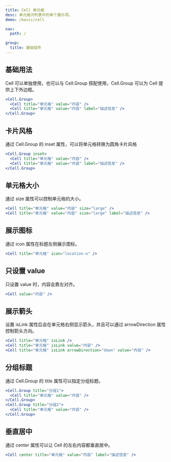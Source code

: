 ```yaml
---
title: Cell 单元格
desc: 单元格为列表中的单个展示项。
demo: /basic/cell

nav:
  path: /

group:
  title: 基础组件
---
```


## 基础用法

Cell 可以单独使用，也可以与 Cell.Group 搭配使用，Cell.Group 可以为 Cell 提供上下外边框。

```jsx
<Cell.Group>
  <Cell title="单元格" value="内容" />
  <Cell title="单元格" value="内容" label="描述信息" />
</Cell.Group>
```

## 卡片风格

通过 Cell.Group 的 inset 属性，可以将单元格转换为圆角卡片风格

```jsx
<Cell.Group inset>
  <Cell title="单元格" value="内容" />
  <Cell title="单元格" value="内容" label="描述信息" />
</Cell.Group>
```

## 单元格大小

通过 size 属性可以控制单元格的大小。

```jsx
<Cell title="单元格" value="内容" size="large" />
<Cell title="单元格" value="内容" size="large" label="描述信息" />
```

## 展示图标

通过 icon 属性在标题左侧展示图标。

```jsx
<Cell title="单元格" icon="location-o" />
```

## 只设置 value

只设置 value 时，内容会靠左对齐。

```jsx
<Cell value="内容" />
```

## 展示箭头

设置 isLink 属性后会在单元格右侧显示箭头，并且可以通过 arrowDirection 属性控制箭头方向。

```jsx
<Cell title="单元格" isLink />
<Cell title="单元格" isLink value="内容" />
<Cell title="单元格" isLink arrowDirection="down" value="内容" />
```

## 分组标题

通过 Cell.Group 的 title 属性可以指定分组标题。

```jsx
<Cell.Group title="分组1">
  <Cell title="单元格" value="内容" />
</Cell.Group>
<Cell.Group title="分组2">
  <Cell title="单元格" value="内容" />
</Cell.Group>
```

## 垂直居中

通过 center 属性可以让 Cell 的左右内容都垂直居中。

```jsx
<Cell center title="单元格" value="内容" label="描述信息" />
```
